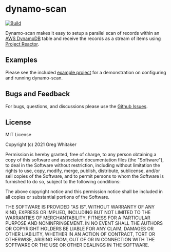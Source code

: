 # dynamo-scan
[![Build](https://github.com/gregwhitaker/dynamo-scan/actions/workflows/gradle-build.yml/badge.svg)](https://github.com/gregwhitaker/dynamo-scan/actions/workflows/gradle-build.yml)

Dynamo-scan makes it easy to setup a parallel scan of records within an [AWS DynamoDB](https://aws.amazon.com/dynamodb/) table and receive the records as a stream of items using [Project Reactor](https://projectreactor.io/).

## Examples
Please see the included [example project](dynamo-scan-example) for a demonstration on configuring and running dynamo-scan.

## Bugs and Feedback
For bugs, questions, and discussions please use the [Github Issues](https://github.com/gregwhitaker/dynamo-scan/issues).

## License
MIT License

Copyright (c) 2021 Greg Whitaker

Permission is hereby granted, free of charge, to any person obtaining a copy
of this software and associated documentation files (the "Software"), to deal
in the Software without restriction, including without limitation the rights
to use, copy, modify, merge, publish, distribute, sublicense, and/or sell
copies of the Software, and to permit persons to whom the Software is
furnished to do so, subject to the following conditions:

The above copyright notice and this permission notice shall be included in all
copies or substantial portions of the Software.

THE SOFTWARE IS PROVIDED "AS IS", WITHOUT WARRANTY OF ANY KIND, EXPRESS OR
IMPLIED, INCLUDING BUT NOT LIMITED TO THE WARRANTIES OF MERCHANTABILITY,
FITNESS FOR A PARTICULAR PURPOSE AND NONINFRINGEMENT. IN NO EVENT SHALL THE
AUTHORS OR COPYRIGHT HOLDERS BE LIABLE FOR ANY CLAIM, DAMAGES OR OTHER
LIABILITY, WHETHER IN AN ACTION OF CONTRACT, TORT OR OTHERWISE, ARISING FROM,
OUT OF OR IN CONNECTION WITH THE SOFTWARE OR THE USE OR OTHER DEALINGS IN THE
SOFTWARE.
